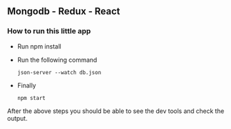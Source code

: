 ## Mongodb - Redux - React

### How to run this little app

- Run npm install
- Run the following command

    ```
    json-server --watch db.json
    ```
- Finally

    ```
    npm start
    ```
    
 After the above steps you should be able to see the dev tools and check the output.